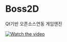 # Boss2D
Qt기반 오픈소스연동 게임엔진

[![Watch the video](https://img.youtube.com/vi/T-D1KVIuvjA/0.jpg)](https://www.slideshare.net/slideshow/embed_code/key/IGZW9Yy8noIDHT)
